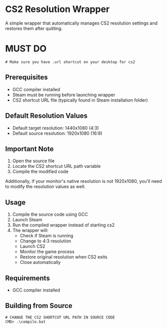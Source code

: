 # CS2 Resolution Wrapper

A simple wrapper that automatically manages CS2 resolution settings and restores them after quitting. 

# MUST DO
```
# Make sure you have .url shortcut on your desktop for cs2
```

## Prerequisites

- GCC compiler installed
- Steam must be running before launching wrapper
- CS2 shortcut URL file (typically found in Steam installation folder)

## Default Resolution Values

- Default target resolution: 1440x1080 (4:3)
- Default source resolution: 1920x1080 (16:9)

## Important Note
1. Open the source file
2. Locate the CS2 shortcut URL path variable
3. Compile the modified code

Additionally, if your monitor's native resolution is not 1920x1080, you'll need to modify the resolution values as well.

## Usage

1. Compile the source code using GCC
2. Launch Steam
3. Run the compiled wrapper instead of starting cs2
4. The wrapper will:
   - Check if Steam is running
   - Change to 4:3 resolution
   - Launch CS2
   - Monitor the game process
   - Restore original resolution when CS2 exits
   - Close automatically

## Requirements

- GCC compiler installed

## Building from Source

```
# CHANGE THE CS2 SHORTCUT URL PATH IN SOURCE CODE
CMD> .\compile.bat
```
